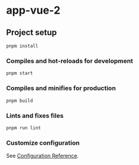 # app-vue-2

## Project setup

```
pnpm install
```

### Compiles and hot-reloads for development

```
pnpm start
```

### Compiles and minifies for production

```
pnpm build
```

### Lints and fixes files

```
pnpm run lint
```

### Customize configuration

See [Configuration Reference](https://cli.vuejs.org/config/).
